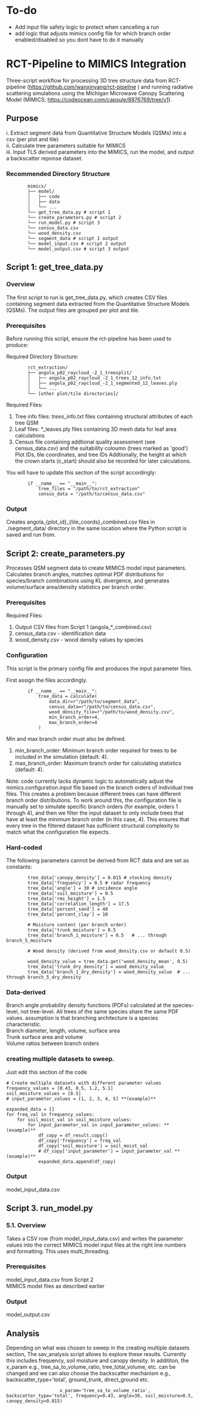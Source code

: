 # To-do
-  Add input file safety logic to protect when cancelling a run
-  add logic that adjusts mimics config file for which branch order enabled/disabled so you dont have to do it manually

# RCT-Pipeline to MIMICS Integration
Three-script workflow for processing 3D tree structure data from RCT-pipeline (https://github.com/wanxinyang/rct-pipeline
) and running radiative scattering simulations using the Michigan Microwave Canopy Scattering Model (MIMICS; https://codeocean.com/capsule/8976769/tree/v1).

## Purpose
i. Extract segment data from Quantitative Structure Models (QSMs) into a csv (per plot and tile)  
ii. Calculate tree parameters suitable for MIMICS  
iii. Input TLS derived parameters into the MIMICS, run the model, and output a backscatter reponse dataset.  

### Recommended Directory Structure

            mimics/  
            ├── model/  
            │   ├── code
            │   ├── data
            │   └── ...  
            └── get_tree_data.py # script 1
            └── create_parameters.py # script 2
            └── run_model.py # script 3
            └── census_data.csv
            └── wood_density.csv
            └── segment_data # script 1 output
            └── model_input.csv # script 2 output
            └── model_output.csv # script 3 output

## Script 1: get_tree_data.py
### Overview
The first script to run is get_tree_data.py, which creates CSV files containing segment data extracted from the Quantitative Structure Models (QSMs). The output files are grouped per plot and tile.

### Prerequisites

Before running this script, ensure the rct-pipeline has been used to produce:

Required Directory Structure:

            rct_extraction/  
            ├── angola_p02_raycloud_-2_1_treesplit/  
            │   ├── angola_p02_raycloud_-2_1_trees_12_info.txt  
            │   ├── angola_p02_raycloud_-2_1_segmented_12_leaves.ply  
            │   └── ...  
            └── [other plot/tile directories]/  


Required Files:
1. Tree info files: *_trees_*_info.txt files containing structural attributes of each tree QSM  
2. Leaf files: *_leaves.ply files containing 3D mesh data for leaf area calculations  
3. Census file containing addtional quality assessment (see census_data.csv) and the suitability coloumn (trees marked as 'good') Plot IDs, tile coordinates, and tree IDs Addtionally, the height at which the crown starts (c_start) should also be recorded for later calculations. 

You will have to update this section of the script accordingly:  

            if __name__ == "__main__":
                tree_files = "/path/to/rct_extraction"  
                census_data = "/path/to/census_data.csv" 

### Output
Creates angola_{plot_id}_{tile_coords}_combined.csv files in ./segment_data/ directory in the same location where the Python script is saved and run from.

## Script 2: create_parameters.py
Processes QSM segment data to create MIMICS model input parameters. Calculates branch angles, matches optimal PDF distributions for species/branch combinations using KL divergence, and generates volume/surface area/density statistics per branch order.

### Prerequisites
Required Files:
1. Output CSV files from Script 1 (angola_*_combined.csv)  
2. census_data.csv - identification data  
3. wood_density.csv - wood density values by species  


### Configuration 
This script is the primary config file and produces the input parameter files.  

First assign the files accordingly.

            if __name__ == "__main__":
                tree_data = calculate(
                    data_dir=r"/path/to/segment_data",
                    census_data=r"/path/to/census_data.csv",
                    wood_density_file=r"/path/to/wood_density.csv",
                    min_branch_order=4, 
                    max_branch_order=4
                )
                
Min and max branch order must also be defined. 
1. min_branch_order: Minimum branch order required for trees to be included in the simulation (default: 4).  
2. max_branch_order: Maximum branch order for calculating statistics (default: 4).

Note: code currently lacks dynamic logic to automatically adjust the mimics.configuration.input file based on the branch orders of individual tree files. This creates a problem because different trees can have different branch order distributions. To work around this, the configuration file is manually set to simulate specific branch orders (for example, orders 1 through 4), and then we filter the input dataset to only include trees that have at least the minimum branch order (in this case, 4). This ensures that every tree in the filtered dataset has sufficient structural complexity to match what the configuration file expects.  

### Hard-coded
The following parameters cannot be derived from RCT data and are set as constants:

            tree_data['canopy_density'] = 0.015 # stocking density
            tree_data['frequency'] = 0.5 # radar frequency  
            tree_data['angle'] = 30 # incidence angle
            tree_data['soil_moisture'] = 0.5
            tree_data['rms_height'] = 1.5
            tree_data['correlation_length'] = 17.5
            tree_data['percent_sand'] = 40
            tree_data['percent_clay'] = 10
            
            # Moisture content (per branch order)
            tree_data['trunk_moisture'] = 0.5
            tree_data['branch_1_moisture'] = 0.5   # ... through branch_5_moisture

            # Wood density (derived from wood_density.csv or default 0.5)

            wood_density_value = tree_data.get('wood_density_mean', 0.5) 
            tree_data['trunk_dry_density'] = wood_density_value
            tree_data['branch_1_dry_density'] = wood_density_value  # ... through branch_5_dry_density

### Data-derived 

Branch angle probability density functions (PDFs) calculated at the species-level, not tree-level. All trees of the same species share the same PDF values. assumption is that branching architecture is a species characteristic.  
Branch diameter, length, volume, surface area  
Trunk surface area and volume  
Volume ratios between branch orders  

### creating multiple datasets to sweep. 
Just edit this section of the code 

    # Create multiple datasets with different parameter values
    frequency_values = [0.43, 0.5, 1.2, 5.1]
    soil_moisture_values = [0.5]  
    # input_parameter_values = [1, 2, 3, 4, 5] **(example)**

    expanded_data = []
    for freq_val in frequency_values:
        for soil_moist_val in soil_moisture_values:
            for input_parameter_val in input_parameter_values: **(example)**      
                df_copy = df_result.copy()
                df_copy['frequency'] = freq_val
                df_copy['soil_moisture'] = soil_moist_val
                # df_copy['input_parameter'] = input_parameter_val **(example)**
                expanded_data.append(df_copy)

### Output
model_input_data.csv 

## Script 3. run_model.py
### 5.1. Overview 
Takes a CSV row (from model_input_data.csv) and writes the parameter values into the correct MIMICS model input files at the right line numbers and formatting. This uses multi_threading. 

### Prerequisites  

model_input_data.csv from Script 2  
MIMICS model files as described earlier  

### Output  
model_output.csv

## Analysis

Depending on what was chosen to sweep in the creating multiple datasets section, The sav_analysis script allows to explore these results. Currently this includes frequency, soil moisture and canopy density.  In addititon, the x_param  e.g., tree_sa_to_volume_ratio, tree_total_volume, etc. can be changed and we can also choose the backscatter mechanism  e.g., backscatter_type='total', ground_trunk, direct_ground etc. 

                        x_param='tree_sa_to_volume_ratio', backscatter_type='total', frequency=0.43, angle=30, soil_moisture=0.5, canopy_density=0.015)












